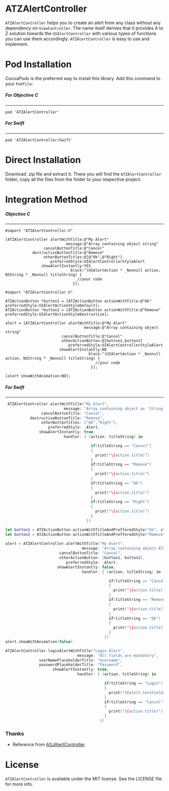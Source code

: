 # ATZAlertController

`ATZAlertController` helps you to create an alert from any class without any dependency on `ViewController`. The name itself derives that it provides A to Z solution towards the `UIAlertController` with various types of functions you can use them accordingly. `ATZAlertController` is easy to use and implement.  

# Pod Installation 

CocoaPods is the preferred way to install this library. Add this command to your `Podfile`:

##### For Objective C 
***
```
pod 'ATZAlertController'
```
##### For Swift
***
```
pod 'ATZAlertController/Swift'
```
# Direct Installation

Download .zip file and extract it. There you will find the `ATZAlertController` folder, copy all the files from the folder to your respective project.

# Integration Method
##### Objective C
***
```objc
#import "ATZAlertController.h"

[ATZAlertController alertWithTitle:@"My Alert"
                           message:@"Array containing object string"
                 cancelButtonTitle:@"Cancel"
            destructiveButtonTitle:@"Remove"
                 otherButtonTitles:@[@"Ok",@"Right"]
                    preferredStyle:UIAlertControllerStyleAlert
                showAlertInstantly:YES
                             block:^(UIAlertAction * _Nonnull action, NSString * _Nonnull titleString) {
                                //your code
                              }];
```

```objc
#import "ATZAlertController.h"

ATZActionButton *button1 = [ATZActionButton actionWithTitle:@"Ok" preferredStyle:UIAlertActionStyleDefault];
ATZActionButton *button2 = [ATZActionButton actionWithTitle:@"Remove" preferredStyle:UIAlertActionStyleDestructive];

alert = [ATZAlertController alertWithTitle:@"My Alert"
                                   message:@"Array containing object string"
                         cancelButtonTitle:@"Cancel"
                         otherActionButton:@[button1,button2]
                            preferredStyle:UIAlertControllerStyleAlert
                        showAlertInstantly:NO
                                     block:^(UIAlertAction * _Nonnull action, NSString * _Nonnull titleString) {
                                        //your code
                                      }];

[alert showWithAnimation:NO];
```
##### For Swift
***
```Swift
 ATZAlertController.alertWithTitle("My Alert",
                          message: "Array containing object as 'String'",
                cancelButtonTitle: "Cancel",
           destructiveButtonTitle: "Remove",
                otherButtonTitles: ["Ok","Right"],
                   preferredStyle: .Alert,
               showAlertInstantly: true,
                          handler: { (action, titleString) in

                                      if(titleString == "Cancel")
                                      {
                                        print("\(action.title)")
                                      }
                                      if(titleString == "Remove")
                                      {
                                        print("\(action.title)")
                                      }
                                      if(titleString == "Ok")
                                      {
                                        print("\(action.title)")
                                      }
                                      if(titleString == "Right")
                                      {
                                        print("\(action.title)")
                                      }
                                    })
```

```Swift
let button1 = ATZActionButton.actionWithTitleAndPrefferedStyle("Ok", style: .Default)
let button2 = ATZActionButton.actionWithTitleAndPrefferedStyle("Remove", style: .Destructive)
      
alert = ATZAlertController.alertWithTitle("My Alert",
                                  message: "Array containing object ATZActionButton",
                        cancelButtonTitle: "Cancel",
                        otherActionButton: [button1, button2],
                           preferredStyle: .Alert,
                       showAlertInstantly: false,
                                  handler: { (action, titleString) in

                                              if(titleString == "Cancel")
                                              {
                                                print("\(action.title)")
                                              }
                                              if(titleString == "Remove")
                                              {
                                                print("\(action.title)")
                                              }
                                              if(titleString == "Ok")
                                              {
                                                print("\(action.title)")
                                              }
                                            })
alert.showWithAnimation(false)
```

```Swift
ATZAlertController.loginAlertWithTitle("Login Alert",
                                message: "All fields are mandatory",
               userNamePlaceholderTitle: "Username",
               passwordPlaceholderTitle: "Password",
                     showAlertInstantly: true,
                                handler: { (action, titleString) in

                                            if(titleString == "Login")
                                            {
                                              print("\(alert.textFields![0].text) \n \(alert.textFields![1].text)")
                                            }
                                            if(titleString == "Cancel")
                                            {
                                              print("\(action.title)")
                                            }
                                          })
```
### Thanks
- Reference from [ASJAlertController](https://github.com/sudeepjaiswal/ASJAlertController).

# License

`ATZAlertController` is available under the MIT license. See the LICENSE file for more info.
